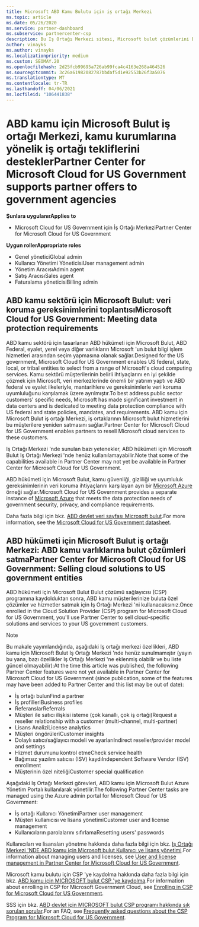 ```yaml
---
title: Microsoft ABD Kamu Bulutu için iş ortağı Merkezi
ms.topic: article
ms.date: 05/26/2020
ms.service: partner-dashboard
ms.subservice: partnercenter-csp
description: Bu Iş Ortağı Merkezi sitesi, Microsoft bulut çözümlerini Birleşik Devletler kamu kurumları ile çalışan müşterilere sunan Microsoft iş ortakları içindir.
author: vinayks
ms.author: vinayks
ms.localizationpriority: medium
ms.custom: SEOMAY.20
ms.openlocfilehash: 2d25fcb99695a726ab99fca4c4163e268a464526
ms.sourcegitcommit: 3c26a61982082787bbdaf5d1e92553b26f3a5076
ms.translationtype: MT
ms.contentlocale: tr-TR
ms.lasthandoff: 04/06/2021
ms.locfileid: "106441838"
---
```

# <a name="partner-center-for-microsoft-cloud-for-us-government-supports-partner-offers-to-government-agencies"></a><span data-ttu-id="4fd53-103">ABD kamu için Microsoft Bulut iş ortağı Merkezi, kamu kurumlarına yönelik iş ortağı tekliflerini destekler</span><span class="sxs-lookup"><span data-stu-id="4fd53-103">Partner Center for Microsoft Cloud for US Government supports partner offers to government agencies</span></span>

<span data-ttu-id="4fd53-104">**Şunlara uygulanır**</span><span class="sxs-lookup"><span data-stu-id="4fd53-104">**Applies to**</span></span>

- <span data-ttu-id="4fd53-105">Microsoft Cloud for US Government için İş Ortağı Merkezi</span><span class="sxs-lookup"><span data-stu-id="4fd53-105">Partner Center for Microsoft Cloud for US Government</span></span>

<span data-ttu-id="4fd53-106">**Uygun roller**</span><span class="sxs-lookup"><span data-stu-id="4fd53-106">**Appropriate roles**</span></span>

- <span data-ttu-id="4fd53-107">Genel yönetici</span><span class="sxs-lookup"><span data-stu-id="4fd53-107">Global admin</span></span>
- <span data-ttu-id="4fd53-108">Kullanıcı Yönetimi Yöneticisi</span><span class="sxs-lookup"><span data-stu-id="4fd53-108">User management admin</span></span>
- <span data-ttu-id="4fd53-109">Yönetim Aracısı</span><span class="sxs-lookup"><span data-stu-id="4fd53-109">Admin agent</span></span>
- <span data-ttu-id="4fd53-110">Satış Aracısı</span><span class="sxs-lookup"><span data-stu-id="4fd53-110">Sales agent</span></span>
- <span data-ttu-id="4fd53-111">Faturalama yöneticisi</span><span class="sxs-lookup"><span data-stu-id="4fd53-111">Billing admin</span></span>

## <a name="microsoft-cloud-for-us-government-meeting-data-protection-requirements"></a><span data-ttu-id="4fd53-112">ABD kamu sektörü için Microsoft Bulut: veri koruma gereksinimlerini toplantısı</span><span class="sxs-lookup"><span data-stu-id="4fd53-112">Microsoft Cloud for US Government: Meeting data protection requirements</span></span>

<span data-ttu-id="4fd53-113">ABD kamu sektörü için tasarlanan ABD hükümeti için Microsoft Bulut, ABD Federal, eyalet, yerel veya diğer varlıkların Microsoft 'un bulut bilgi işlem hizmetleri arasından seçim yapmasına olanak sağlar.</span><span class="sxs-lookup"><span data-stu-id="4fd53-113">Designed for the US government, Microsoft Cloud for US Government enables US federal, state, local, or tribal entities to select from a range of Microsoft's cloud computing services.</span></span> <span data-ttu-id="4fd53-114">Kamu sektörü müşterilerinin belirli ihtiyaçlarını en iyi şekilde çözmek için Microsoft, veri merkezlerinde önemli bir yatırım yaptı ve ABD federal ve eyalet ilkeleriyle, mantarihlere ve gereksinimlerle veri koruma uyumluluğunu karşılamak üzere ayrılmıştır.</span><span class="sxs-lookup"><span data-stu-id="4fd53-114">To best address public sector customers' specific needs, Microsoft has made significant investment in data centers and is dedicated to meeting data protection compliance with US federal and state policies, mandates, and requirements.</span></span> <span data-ttu-id="4fd53-115">ABD kamu için Microsoft Bulut iş ortağı Merkezi, iş ortaklarının Microsoft bulut hizmetlerini bu müşterilere yeniden satmasını sağlar.</span><span class="sxs-lookup"><span data-stu-id="4fd53-115">Partner Center for Microsoft Cloud for US Government enables partners to resell Microsoft cloud services to these customers.</span></span>

<span data-ttu-id="4fd53-116">Iş Ortağı Merkezi 'nde sunulan bazı yetenekler, ABD hükümeti için Microsoft Bulut Iş Ortağı Merkezi 'nde henüz kullanılamayabilir.</span><span class="sxs-lookup"><span data-stu-id="4fd53-116">Note that some of the capabilities available in Partner Center may not yet be available in Partner Center for Microsoft Cloud for US Government.</span></span>

<span data-ttu-id="4fd53-117">ABD hükümeti için Microsoft Bulut, kamu güvenliği, gizliliği ve uyumluluk gereksinimlerinin veri koruma ihtiyaçlarını karşılayan ayrı bir [Microsoft Azure](https://azure.microsoft.com/overview/clouds/government/) örneği sağlar.</span><span class="sxs-lookup"><span data-stu-id="4fd53-117">Microsoft Cloud for US Government provides a separate instance of [Microsoft Azure](https://azure.microsoft.com/overview/clouds/government/) that meets the data protection needs of government security, privacy, and compliance requirements.</span></span> 

<span data-ttu-id="4fd53-118">Daha fazla bilgi için bkz. [ABD devlet veri sayfası Microsoft bulut](https://download.microsoft.com/download/C/9/C/C9CA3002-DFC4-4ADA-841F-DF42AEC042FB/Microsoft_Azure_Government_Datasheet_EN_US.PDF).</span><span class="sxs-lookup"><span data-stu-id="4fd53-118">For more information, see the [Microsoft Cloud for US Government datasheet](https://download.microsoft.com/download/C/9/C/C9CA3002-DFC4-4ADA-841F-DF42AEC042FB/Microsoft_Azure_Government_Datasheet_EN_US.PDF).</span></span>

## <a name="partner-center-for-microsoft-cloud-for-us-government-selling-cloud-solutions-to-us-government-entities"></a><span data-ttu-id="4fd53-119">ABD hükümeti için Microsoft Bulut iş ortağı Merkezi: ABD kamu varlıklarına bulut çözümleri satma</span><span class="sxs-lookup"><span data-stu-id="4fd53-119">Partner Center for Microsoft Cloud for US Government: Selling cloud solutions to US government entities</span></span>

<span data-ttu-id="4fd53-120">ABD hükümeti için Microsoft Bulut Bulut çözümü sağlayıcısı (CSP) programına kaydolduktan sonra, ABD kamu müşterilerinize buluta özel çözümler ve hizmetler satmak için Iş Ortağı Merkezi 'ni kullanacaksınız.</span><span class="sxs-lookup"><span data-stu-id="4fd53-120">Once enrolled in the Cloud Solution Provider (CSP) program for Microsoft Cloud for US Government, you'll use Partner Center to sell cloud-specific solutions and services to your US government customers.</span></span> 

> [!NOTE]  
> <span data-ttu-id="4fd53-121">Bu makale yayımlandığında, aşağıdaki Iş ortağı merkezi özellikleri, ABD kamu için Microsoft Bulut Iş Ortağı Merkezi 'nde henüz sunulmamıştır (yayın bu yana, bazı özellikler Iş Ortağı Merkezi 'ne eklenmiş olabilir ve bu liste güncel olmayabilir):</span><span class="sxs-lookup"><span data-stu-id="4fd53-121">At the time this article was published, the following Partner Center features were not yet available in Partner Center for Microsoft Cloud for US Government (since publication, some of the features may have been added to Partner Center and this list may be out of date):</span></span>

- <span data-ttu-id="4fd53-122">İş ortağı bulun</span><span class="sxs-lookup"><span data-stu-id="4fd53-122">Find a partner</span></span>
- <span data-ttu-id="4fd53-123">İş profilleri</span><span class="sxs-lookup"><span data-stu-id="4fd53-123">Business profiles</span></span>
- <span data-ttu-id="4fd53-124">Referanslar</span><span class="sxs-lookup"><span data-stu-id="4fd53-124">Referrals</span></span>
- <span data-ttu-id="4fd53-125">Müşteri ile satıcı ilişkisi isteme (çok kanallı, çok iş ortağı)</span><span class="sxs-lookup"><span data-stu-id="4fd53-125">Request a reseller relationship with a customer (multi-channel, multi-partner)</span></span>
- <span data-ttu-id="4fd53-126">Lisans Analizi</span><span class="sxs-lookup"><span data-stu-id="4fd53-126">License analytics</span></span>
- <span data-ttu-id="4fd53-127">Müşteri öngörüleri</span><span class="sxs-lookup"><span data-stu-id="4fd53-127">Customer insights</span></span>
- <span data-ttu-id="4fd53-128">Dolaylı satıcı/sağlayıcı modeli ve ayarları</span><span class="sxs-lookup"><span data-stu-id="4fd53-128">Indirect reseller/provider model and settings</span></span>
- <span data-ttu-id="4fd53-129">Hizmet durumunu kontrol etme</span><span class="sxs-lookup"><span data-stu-id="4fd53-129">Check service health</span></span>
- <span data-ttu-id="4fd53-130">Bağımsız yazılım satıcısı (ISV) kaydı</span><span class="sxs-lookup"><span data-stu-id="4fd53-130">Independent Software Vendor (ISV) enrollment</span></span>
- <span data-ttu-id="4fd53-131">Müşterinin özel niteliği</span><span class="sxs-lookup"><span data-stu-id="4fd53-131">Customer special qualification</span></span>

<span data-ttu-id="4fd53-132">Aşağıdaki Iş Ortağı Merkezi görevleri, ABD kamu için Microsoft Bulut Azure Yönetim Portalı kullanılarak yönetilir:</span><span class="sxs-lookup"><span data-stu-id="4fd53-132">The following Partner Center tasks are managed using the Azure admin portal for Microsoft Cloud for US Government:</span></span> 

- <span data-ttu-id="4fd53-133">İş ortağı Kullanıcı Yönetimi</span><span class="sxs-lookup"><span data-stu-id="4fd53-133">Partner user management</span></span>
- <span data-ttu-id="4fd53-134">Müşteri kullanıcısı ve lisans yönetimi</span><span class="sxs-lookup"><span data-stu-id="4fd53-134">Customer user and license management</span></span>
- <span data-ttu-id="4fd53-135">Kullanıcıların parolalarını sıfırlama</span><span class="sxs-lookup"><span data-stu-id="4fd53-135">Resetting users' passwords</span></span>

<span data-ttu-id="4fd53-136">Kullanıcıları ve lisansları yönetme hakkında daha fazla bilgi için bkz. [Iş Ortağı Merkezi 'NDE ABD kamu için Microsoft bulut Kullanıcı ve lisans yönetimi](user-management-in-partner-center-for-microsoft-us-govt-cloud.md).</span><span class="sxs-lookup"><span data-stu-id="4fd53-136">For information about managing users and licenses, see [User and license management in Partner Center for Microsoft Cloud for US Government](user-management-in-partner-center-for-microsoft-us-govt-cloud.md).</span></span>

<span data-ttu-id="4fd53-137">Microsoft kamu bulutu için CSP 'ye kaydolma hakkında daha fazla bilgi için bkz. [ABD kamu için MICROSOFT bulut CSP 'ye kaydolma](enroll-in-csp-for-microsoft-us-govt-cloud.md).</span><span class="sxs-lookup"><span data-stu-id="4fd53-137">For information about enrolling in CSP for Microsoft Government Cloud, see [Enrolling in CSP for Microsoft Cloud for US Government](enroll-in-csp-for-microsoft-us-govt-cloud.md).</span></span>

<span data-ttu-id="4fd53-138">SSS için bkz. [ABD devlet için MICROSOFT bulut CSP programı hakkında sık sorulan sorular](faq-for-us-govt-cloud.md).</span><span class="sxs-lookup"><span data-stu-id="4fd53-138">For an FAQ, see [Frequently asked questions about the CSP Program for Microsoft Cloud for US Government](faq-for-us-govt-cloud.md).</span></span>
